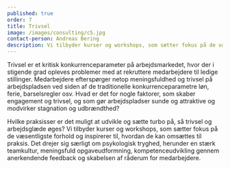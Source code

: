 ```yaml
---
published: true
order: 7
title: Trivsel
image: /images/consulting/c5.jpg
contact-person: Andreas Bering
description: Vi tilbyder kurser og workshops, som sætter fokus på de væsentligste forhold og inspirerer til, hvordan de kan omsættes til praksis. Det drejer sig særligt om psykologisk tryghed, herunder en stærk teamkultur, meningsfuld opgaveudformning, kompetenceudvikling gennem anerkendende feedback og skabelsen af råderum for medarbejdere.
---
```


Trivsel er et kritisk konkurrenceparameter på arbejdsmarkedet, hvor der i stigende grad opleves problemer med at rekruttere medarbejdere til ledige stillinger. Medarbejdere efterspørger netop meningsfuldhed og trivsel på arbejdspladsen ved siden af de traditionelle konkurrenceparametre løn, ferie, barselsregler osv. Hvad er det for nogle faktorer, som skaber engagement og trivsel, og som gør arbejdspladser sunde og attraktive og modvirker stagnation og udbrændthed?

Hvilke praksisser er det muligt at udvikle og sætte turbo på, så trivsel og arbejdsglæde øges? Vi tilbyder kurser og workshops, som sætter fokus på de væsentligste forhold og inspirerer til, hvordan de kan omsættes til praksis. Det drejer sig særligt om psykologisk tryghed, herunder en stærk teamkultur, meningsfuld opgaveudformning, kompetenceudvikling gennem anerkendende feedback og skabelsen af råderum for medarbejdere.